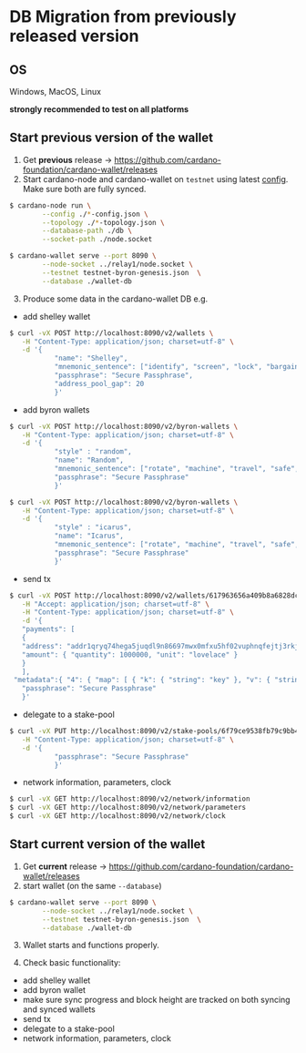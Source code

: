 # DB Migration from previously released version

## OS

Windows, MacOS, Linux

**strongly recommended to test on all platforms**

## Start previous version of the wallet

1. Get **previous** release -> https://github.com/cardano-foundation/cardano-wallet/releases
2. Start cardano-node and cardano-wallet on `testnet` using latest [config](https://hydra.iohk.io/job/Cardano/iohk-nix/cardano-deployment/latest/download/1/index.html). Make sure both are fully synced.

```bash
$ cardano-node run \
		--config ./*-config.json \
		--topology ./*-topology.json \
		--database-path ./db \
		--socket-path ./node.socket

$ cardano-wallet serve --port 8090 \
		--node-socket ../relay1/node.socket \
		--testnet testnet-byron-genesis.json  \
		--database ./wallet-db
```

3. Produce some data in the cardano-wallet DB e.g.
 - add shelley wallet
 ```bash
$ curl -vX POST http://localhost:8090/v2/wallets \
	-H "Content-Type: application/json; charset=utf-8" \
	-d '{
			"name": "Shelley",
			"mnemonic_sentence": ["identify", "screen", "lock", "bargain", "inch", "drop", "canyon", "flock", "dry", "zone", "wash", "argue", "system", "glory", "light"],
			"passphrase": "Secure Passphrase",
			"address_pool_gap": 20
			}'
 ```

 - add byron wallets
 ```bash
$ curl -vX POST http://localhost:8090/v2/byron-wallets \
	-H "Content-Type: application/json; charset=utf-8" \
	-d '{
			"style" : "random",
			"name": "Random",
			"mnemonic_sentence": ["rotate", "machine", "travel", "safe", "expire", "leopard", "wink", "vault", "borrow", "digital", "wisdom", "harsh"],
			"passphrase": "Secure Passphrase"
			}'

$ curl -vX POST http://localhost:8090/v2/byron-wallets \
	-H "Content-Type: application/json; charset=utf-8" \
	-d '{
			"style" : "icarus",
			"name": "Icarus",
			"mnemonic_sentence": ["rotate", "machine", "travel", "safe", "expire", "leopard", "wink", "vault", "borrow", "digital", "wisdom", "harsh"],
			"passphrase": "Secure Passphrase"
			}'
 ```
 - send tx
 ```bash
$ curl -vX POST http://localhost:8090/v2/wallets/617963656a409b8a6828dc3a09001de22af90400/transactions \
	-H "Accept: application/json; charset=utf-8" \
	-H "Content-Type: application/json; charset=utf-8" \
	-d '{
	"payments": [
	{
	"address": "addr1qryq74hega5juqdl9n86697mwx0mfxu5hf02vuphnqfejtj3rkjw6sd4xtj3ka2c0wsvul94apvycmhy3lr2dmne6w8seyfa3d",
	"amount": { "quantity": 1000000, "unit": "lovelace" }
	}
	],
  "metadata":{ "4": { "map": [ { "k": { "string": "key" }, "v": { "string": "value" } }, { "k": { "string": "14" }, "v": { "int": 42 } } ] } },
	"passphrase": "Secure Passphrase"
	}'
 ```
 - delegate to a stake-pool
 ```bash
$ curl -vX PUT http://localhost:8090/v2/stake-pools/6f79ce9538fb79c9bb4ccd7a290eb58a878188b92fb97a93c44922baf68abb7d/wallets/617963656a409b8a6828dc3a09001de22af90400 \
	-H "Content-Type: application/json; charset=utf-8" \
	-d '{
			"passphrase": "Secure Passphrase"
			}'
 ```
 - network information, parameters, clock
 ```bash
$ curl -vX GET http://localhost:8090/v2/network/information
$ curl -vX GET http://localhost:8090/v2/network/parameters
$ curl -vX GET http://localhost:8090/v2/network/clock
 ```

## Start current version of the wallet

1. Get **current** release -> https://github.com/cardano-foundation/cardano-wallet/releases
2. start wallet (on the same `--database`)

```bash
$ cardano-wallet serve --port 8090 \
		--node-socket ../relay1/node.socket \
		--testnet testnet-byron-genesis.json  \
		--database ./wallet-db
```

3. Wallet starts and functions properly.

4. Check basic functionality:
 - add shelley wallet
 - add byron wallet
 - make sure sync progress and block height are tracked on both syncing and synced wallets
 - send tx
 - delegate to a stake-pool
 - network information, parameters, clock

